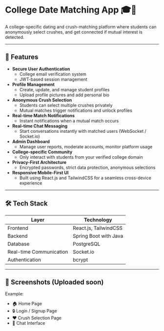 # College Date Matching App 🎓💖

A college-specific dating and crush-matching platform where students can anonymously select crushes, and get connected if mutual interest is detected.

---

## 🚀 Features

- **Secure User Authentication**
  - College email verification system
  - JWT-based session management
- **Profile Management**
  - Create, update, and manage student profiles
  - Upload profile pictures and add personal bio
- **Anonymous Crush Selection**
  - Students can select multiple crushes privately
  - Mutual matches trigger notifications and unlock profiles
- **Real-time Match Notifications**
  - Instant notifications when a mutual match occurs
- **Real-time Chat Messaging**
  - Start conversations instantly with matched users (WebSocket / Socket.io)
- **Admin Dashboard**
  - Manage user reports, moderate accounts, monitor platform usage
- **College-specific Community**
  - Only interact with students from your verified college domain
- **Privacy-First Architecture**
  - Encrypted passwords, strict data protection, anonymous selections
- **Responsive Mobile-First UI**
  - Built using React.js and TailwindCSS for a seamless cross-device experience

---

## 🛠️ Tech Stack

| Layer      | Technology |
|------------|------------|
| Frontend   | React.js, TailwindCSS |
| Backend    | Spring Boot with Java |
| Database   | PostgreSQL |
| Real-time Communication | Socket.io |
| Authentication | bcrypt |

---

## 📸 Screenshots (Uploaded soon)


Example:

- 🏠 Home Page  
- 🔒 Login / Signup Page  
- ❤️ Crush Selection Page  
- 💬 Chat Interface
